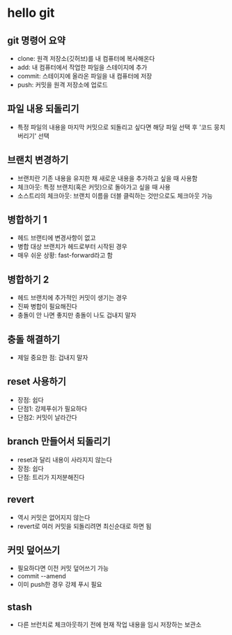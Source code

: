 # hello git

## git 명령어 요약
- clone: 원격 저장소(깃허브)를 내 컴퓨터에 복사해온다
- add: 내 컴퓨터에서 작업한 파일을 스테이지에 추가
- commit: 스테이지에 올라온 파일을 내 컴퓨터에 저장
- push: 커밋을 원격 저장소에 업로드

## 파일 내용 되돌리기
- 특정 파일의 내용을 마지막 커밋으로 되돌리고 싶다면 해당 파일 선택 후 '코드 뭉치 버리기' 선택

## 브랜치 변경하기
- 브랜치란 기존 내용을 유지한 채 새로운 내용을 추가하고 싶을 때 사용함
- 체크아웃: 특정 브랜치(혹은 커밋)으로 돌아가고 싶을 때 사용
- 소스트리의 체크아웃: 브랜치 이름을 더블 클릭하는 것만으로도 체크아웃 가능

## 병합하기 1
- 헤드 브랜티에 변경사항이 없고
- 병합 대상 브랜치가 헤드로부터 시작된 경우
- 매우 쉬운 상황: fast-forward라고 함

## 병합하기 2
- 헤드 브랜치에 추가적인 커밋이 생기는 경우
- 진짜 병합이 필요해진다
- 충돌이 안 나면 좋지만 충돌이 나도 겁내지 말자

## 충돌 해결하기
- 제일 중요한 점: 겁내지 말자

## reset 사용하기
- 장점: 쉽다
- 단점1: 강제푸쉬가 필요하다
- 단점2: 커밋이 날라간다

## branch 만들어서 되돌리기
- reset과 달리 내용이 사라지지 않는다
- 장점: 쉽다
- 단점: 트리가 지저분해진다

## revert
- 역시 커밋은 없어지지 않는다
- revert로 여러 커밋을 되돌리려면 최신순대로 하면 됨

## 커밋 덮어쓰기
- 필요하다면 이전 커밋 덮어쓰기 가능
- commit --amend
- 이미 push한 경우 강제 푸시 필요

## stash
- 다른 브런치로 체크아웃하기 전에 현재 작업 내용을 임시 저장하는 보관소

